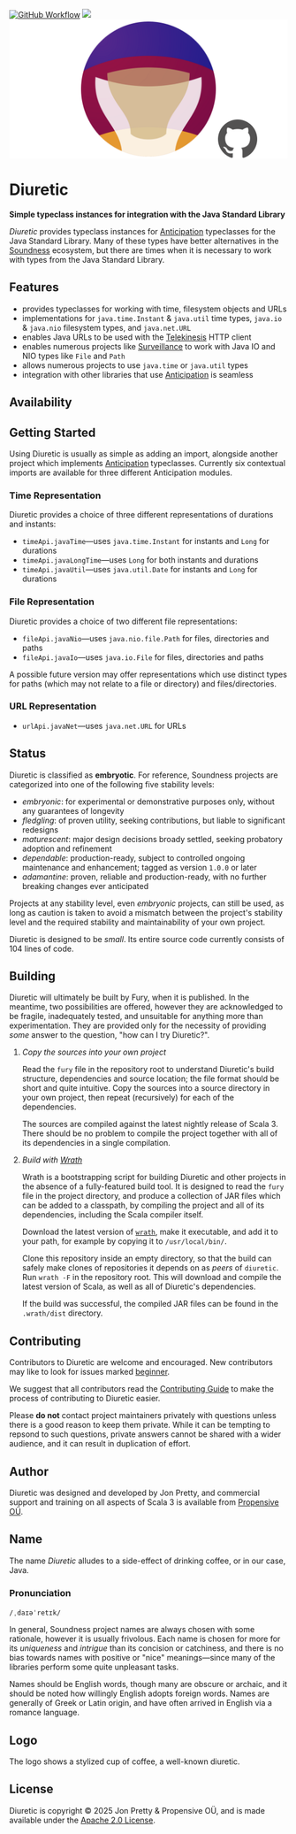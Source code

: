 [<img alt="GitHub Workflow" src="https://img.shields.io/github/actions/workflow/status/propensive/diuretic/main.yml?style=for-the-badge" height="24">](https://github.com/propensive/diuretic/actions)
[<img src="https://img.shields.io/discord/633198088311537684?color=8899f7&label=DISCORD&style=for-the-badge" height="24">](https://discord.com/invite/MBUrkTgMnA)
<img src="/doc/images/github.png" valign="middle">

# Diuretic

__Simple typeclass instances for integration with the Java Standard Library__

_Diuretic_ provides typeclass instances for
[Anticipation](https://github.com/propensive/anticipation/) typeclasses for the
Java Standard Library. Many of these types have better alternatives in the
[Soundness](https://github.com/propensive/soundness/) ecosystem, but there are times
when it is necessary to work with types from the Java Standard Library.

## Features

- provides typeclasses for working with time, filesystem objects and URLs
- implementations for `java.time.Instant` & `java.util` time types, `java.io` &
  `java.nio` filesystem types, and `java.net.URL`
- enables Java URLs to be used with the
  [Telekinesis](https://github.com/propensive/telekinesis/) HTTP client
- enables numerous projects like
  [Surveillance](https://github.com/propensive/surveillance/) to work with Java
IO and NIO types like `File` and `Path`
- allows numerous projects to use `java.time` or `java.util` types
- integration with other libraries that use
  [Anticipation](https://github.com/propensive/anticipation/) is seamless


## Availability







## Getting Started

Using Diuretic is usually as simple as adding an import, alongside another
project which implements
[Anticipation](https://github.com/propensive/anticipation/) typeclasses.
Currently six contextual imports are available for three different Anticipation
modules.

### Time Representation

Diuretic provides a choice of three different representations of durations and instants:

- `timeApi.javaTime`—uses `java.time.Instant` for instants and
  `Long` for durations
- `timeApi.javaLongTime`—uses `Long` for both instants and durations
- `timeApi.javaUtil`—uses `java.util.Date` for instants and `Long`
  for durations

### File Representation

Diuretic provides a choice of two different file representations:

- `fileApi.javaNio`—uses `java.nio.file.Path` for files, directories and paths
- `fileApi.javaIo`—uses `java.io.File` for files, directories and paths

A possible future version may offer representations which use distinct types
for paths (which may not relate to a file or directory) and files/directories.

### URL Representation

- `urlApi.javaNet`—uses `java.net.URL` for URLs





## Status

Diuretic is classified as __embryotic__. For reference, Soundness projects are
categorized into one of the following five stability levels:

- _embryonic_: for experimental or demonstrative purposes only, without any guarantees of longevity
- _fledgling_: of proven utility, seeking contributions, but liable to significant redesigns
- _maturescent_: major design decisions broady settled, seeking probatory adoption and refinement
- _dependable_: production-ready, subject to controlled ongoing maintenance and enhancement; tagged as version `1.0.0` or later
- _adamantine_: proven, reliable and production-ready, with no further breaking changes ever anticipated

Projects at any stability level, even _embryonic_ projects, can still be used,
as long as caution is taken to avoid a mismatch between the project's stability
level and the required stability and maintainability of your own project.

Diuretic is designed to be _small_. Its entire source code currently consists
of 104 lines of code.

## Building

Diuretic will ultimately be built by Fury, when it is published. In the
meantime, two possibilities are offered, however they are acknowledged to be
fragile, inadequately tested, and unsuitable for anything more than
experimentation. They are provided only for the necessity of providing _some_
answer to the question, "how can I try Diuretic?".

1. *Copy the sources into your own project*
   
   Read the `fury` file in the repository root to understand Diuretic's build
   structure, dependencies and source location; the file format should be short
   and quite intuitive. Copy the sources into a source directory in your own
   project, then repeat (recursively) for each of the dependencies.

   The sources are compiled against the latest nightly release of Scala 3.
   There should be no problem to compile the project together with all of its
   dependencies in a single compilation.

2. *Build with [Wrath](https://github.com/propensive/wrath/)*

   Wrath is a bootstrapping script for building Diuretic and other projects in
   the absence of a fully-featured build tool. It is designed to read the `fury`
   file in the project directory, and produce a collection of JAR files which can
   be added to a classpath, by compiling the project and all of its dependencies,
   including the Scala compiler itself.
   
   Download the latest version of
   [`wrath`](https://github.com/propensive/wrath/releases/latest), make it
   executable, and add it to your path, for example by copying it to
   `/usr/local/bin/`.

   Clone this repository inside an empty directory, so that the build can
   safely make clones of repositories it depends on as _peers_ of `diuretic`.
   Run `wrath -F` in the repository root. This will download and compile the
   latest version of Scala, as well as all of Diuretic's dependencies.

   If the build was successful, the compiled JAR files can be found in the
   `.wrath/dist` directory.

## Contributing

Contributors to Diuretic are welcome and encouraged. New contributors may like
to look for issues marked
[beginner](https://github.com/propensive/diuretic/labels/beginner).

We suggest that all contributors read the [Contributing
Guide](/contributing.md) to make the process of contributing to Diuretic
easier.

Please __do not__ contact project maintainers privately with questions unless
there is a good reason to keep them private. While it can be tempting to
repsond to such questions, private answers cannot be shared with a wider
audience, and it can result in duplication of effort.

## Author

Diuretic was designed and developed by Jon Pretty, and commercial support and
training on all aspects of Scala 3 is available from [Propensive
O&Uuml;](https://propensive.com/).



## Name

The name _Diuretic_ alludes to a side-effect of drinking coffee, or in our case, Java.

### Pronunciation

`/ˌdaɪəˈretɪk/`

In general, Soundness project names are always chosen with some rationale,
however it is usually frivolous. Each name is chosen for more for its
_uniqueness_ and _intrigue_ than its concision or catchiness, and there is no
bias towards names with positive or "nice" meanings—since many of the libraries
perform some quite unpleasant tasks.

Names should be English words, though many are obscure or archaic, and it
should be noted how willingly English adopts foreign words. Names are generally
of Greek or Latin origin, and have often arrived in English via a romance
language.

## Logo

The logo shows a stylized cup of coffee, a well-known diuretic.

## License

Diuretic is copyright &copy; 2025 Jon Pretty & Propensive O&Uuml;, and
is made available under the [Apache 2.0 License](/license.md).

